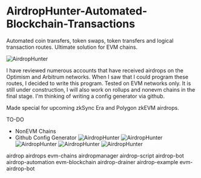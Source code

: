 # AirdropHunter-Automated-Blockchain-Transactions
Automated coin transfers, token swaps, token transfers and logical transaction routes. Ultimate solution for EVM chains.

![AirdropHunter](https://github.com/dnx100/AirdropHunter-Automated-Blockchain-Transactions/blob/main/ss/airdrophuntertransfernative.gif)

I have reviewed numerous accounts that have received airdrops on the Optimism and Arbitrum networks.
When I saw that I could program these routes, I decided to write this program.
Tested on EVM networks only. It is still under construction, I will also work on rollups and nonevm chains in the final stage.
I'm thinking of writing a config generator via github.

Made special for upcoming zkSync Era and Polygon zkEVM airdrops.


TO-DO
* NonEVM Chains
* Github Config Generator
![AirdropHunter](https://github.com/dnx100/AirdropHunter-Automated-Blockchain-Transactions/blob/main/ss/airdrophunter1.jpg)
![AirdropHunter](https://github.com/dnx100/AirdropHunter-Automated-Blockchain-Transactions/blob/main/ss/airdrophunter2.jpg)
![AirdropHunter](https://github.com/dnx100/AirdropHunter-Automated-Blockchain-Transactions/blob/main/ss/airdrophunter3.jpg)
![AirdropHunter](https://github.com/dnx100/AirdropHunter-Automated-Blockchain-Transactions/blob/main/ss/airdrophunter4.jpg)
![AirdropHunter](https://github.com/dnx100/AirdropHunter-Automated-Blockchain-Transactions/blob/main/ss/airdrophunter5.jpg)


airdrop
airdrops
evm-chains
airdropmanager
airdrop-script
airdrop-bot
airdrop-automation
evm-blockchain
airdrop-drainer
airdrop-example
evm-airdrop-bot
